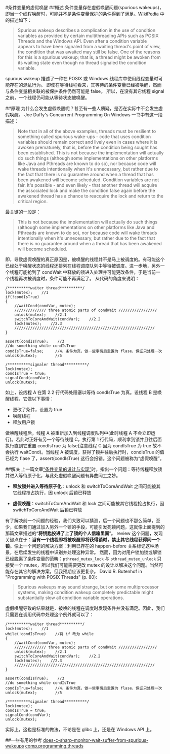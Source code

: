 #条件变量的虚假唤醒
##概述
条件变量存在虚假唤醒问题(spurious wakeups)，即当一个线程唤醒时，可能并不是条件变量保护的条件得到了满足。[WikiPedia](https://en.wikipedia.org/wiki/Spurious_wakeup) 中的描述如下：
> Spurious wakeup describes a complication in the use of condition variables as provided by certain multithreading APIs such as POSIX Threads and the Windows API.
Even after a condition variable appears to have been signaled from a waiting thread's point of view, the condition that was awaited may still be false. One of the reasons for this is a spurious wakeup; that is, a thread might be awoken from its waiting state even though no thread signaled the condition variable. 

spurous wakeup 描述了一种在 POSIX 或 Windows 线程库中使用线程变量时可能存在的混乱行为。
即使在等待线程看来，其等待的条件变量已经被唤醒，然而与条件变量相关联的被保护条件仍然可能是 false。
所以，在没有其它线程 signal 之前，一个线程仍可能从等待状态被唤醒。

##原理
为什么会发生虚假唤醒呢？甚至有一些人质疑，是否在实际中不会发生虚假唤醒。
Joe Duffy's Concurrent Programming On Windows 一书中有这一段描述：
> Note that in all of the above examples, threads must be resilient to something called spurious wake-ups - code that uses condition variables should remain correct and lively even in cases where it is awoken prematurely, that is, before the condition being sought has been established. This is not because the implementation will actually do such things (although some implementations on other platforms like Java and Pthreads are known to do so), nor because code will wake threads intentionally when it's unnecessary, but rather due to the fact that there is no guarantee around when a thread that has been awakened will become scheduled. Condition variables are not fair. It's possible - and even likely - that another thread will acquire the associated lock and make the condition false again before the awakened thread has a chance to reacquire the lock and return to the critical region.

最关键的一段是：
> This is not because the implementation will actually do such things (although some implementations on other platforms like Java and Pthreads are known to do so), nor because code will wake threads intentionally when it's unnecessary, but rather due to the fact that there is no guarantee around when a thread that has been awakened will become scheduled.

即，导致虚假唤醒的真正原因是，被唤醒的线程并不是马上被调度的。有可能这个已经处于唤醒状态的线程还排列在线程调度队列中等待被调度。进一步地，另外一个线程可能抢到了 condWait 中释放的锁进入处理并可能更改条件，于是当前一个线程再次被调度时，条件可能不再满足了。
从代码的角度来说明：

```
/**********waiter thread**********/
lock(mutex);    //1
if(!condIsTrue)
{
    //waitCond(condVar, mutex);
    ////////////// three atomic parts of condWait /////////////////
    unlock(mutex);    //2.1
    switchToCoreAndWait(condVar);    //2.2
    lock(mutex);    //2.3
    //////////////////////////////////////////////////////////////
}

assert(condIsTrue);    //3
//do something while condIsTrue
condIsTrue=false;     //4，条件为真，做一些事情后重置为 flase，保证只处理一次
unlock(mutex);        //5
```


```
/**********signaler thread**********/
lock(mutex);    
condIsTrue = true;
signalCond(condVar);
unlock(mutex); 
```
如上，设线程 A 在第 2.2 行代码处阻塞以等待 condIsTrue 为真。设线程 B 是唤醒线程，它做以下事情：
- 更改了条件，设置为 true
- 唤醒线程
- 释放用户锁


做唤醒线程后，线程 A 被重新加入到线程调度队列中(此时线程 A 不会立即运行)。若此时正好有另一个等待线程 C，执行第 1 行代码，顺利拿到锁并且往后面执行直到它重置 condIsTrue 为 false(注意线程 C 因为 condIsTrue 为 true 故不会执行 waitCond)。当线程 A 被调度，获得了锁并往后执行时，condIsTrue 的值已经为 flase 了，assert(condIsTrue) 这行会报错。这个问题被称为“虚假唤醒”。

##解决
上一篇文章[“条件变量的设计与实现”](https://juniorfans.gitbooks.io/blog/content/2-condvar.html)时，指出一个问题：等待线程释放锁并进入等待原子化，与此处虚假唤醒问题有异曲同工之妙。

- **释放锁并进入等待原子化**：unlock 和 switchToCoreAndWait 之间可能被其它线程抢占执行，因 unlock 后锁已释放

- **虚假唤醒**：switchToCoreAndWait 和 lock 之间可能被其它线程抢占执行，因 switchToCoreAndWait 后锁已释放

有了解决前一个问题的经验，我们大致可以猜测，后一个问题也不那么简单，至少，如果我们通过加入另外一个锁的手段，可能引发死锁问题，这就像上面提到的那篇文章描述的“**将钥匙投进了上了锁的个人信箱里面**”。
review 这个问题，发现关键点在于：**当有一个线程即将被唤醒即将获得锁时，禁止其它线程获得同一个锁**。像上一个问题的解决方案：利用已存在的 happen-before 关系标记这种场景，在后续发生的线程中识别并处理这种异常。
然而，因为对用户锁加锁或解锁已经脱离了条件变量的范畴：`pthread_mutex_lock` 与 `pthread_mutex_unlock` 只接受一个 mutex，所以我们可能需要更改 mutex 的设计以解决这个问题。当然可能存在其它的解决方案，但我预期应该更复杂。
David R. Butenhof in "Programming with POSIX Threads" (p. 80):
> Spurious wakeups may sound strange, but on some multiprocessor systems, making condition wakeup completely predictable might substantially slow all condition variable operations.

虚假唤醒导致的结果就是，被唤的线程在调度时发现条件并没有满足。因此，我们只需要在调用代码中处理这个例外就可以了：

```
/**********waiter thread**********/
lock(mutex);    //1
while(!condIsTrue)    //将 if 改为 while
{
    //waitCond(condVar, mutex);
    ////////////// three atomic parts of condWait /////////////////
    unlock(mutex);    //2.1
    switchToCoreAndWait(condVar);    //2.2
    lock(mutex);    //2.3
    //////////////////////////////////////////////////////////////
}

assert(condIsTrue);    //3
//do something while condIsTrue
condIsTrue=false;     //4，条件为真，做一些事情后重置为 flase，保证只处理一次
unlock(mutex);        //5
```


```
/**********signaler thread**********/
lock(mutex);    
condIsTrue = true;
signalCond(condVar);
unlock(mutex); 
```

实际上，这也是标准的做法，不论是在 glibc 上，还是在 Windows API 上。

##一些有用的参考
[does-c-sharp-monitor-wait-suffer-from-spurious-wakeups][1]
[comp.programming.threads][2]

[1]: https://stackoverflow.com/questions/1461913/does-c-sharp-monitor-wait-suffer-from-spurious-wakeups/1461956#1461956 
[2]: https://groups.google.com/forum/?hl=de#!topic/comp.programming.threads/MnlYxCfql4w